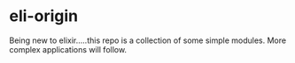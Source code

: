 # eli-origin

Being new to elixir.....this repo is a collection of some simple modules. More complex applications will follow.
